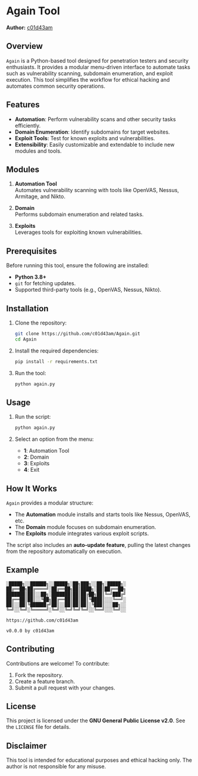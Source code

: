 # Again Tool

**Author:** [c01d43am](https://github.com/c01d43am)  

## Overview

`Again` is a Python-based tool designed for penetration testers and security enthusiasts. It provides a modular menu-driven interface to automate tasks such as vulnerability scanning, subdomain enumeration, and exploit execution. This tool simplifies the workflow for ethical hacking and automates common security operations.

## Features

- **Automation**: Perform vulnerability scans and other security tasks efficiently.
- **Domain Enumeration**: Identify subdomains for target websites.
- **Exploit Tools**: Test for known exploits and vulnerabilities.
- **Extensibility**: Easily customizable and extendable to include new modules and tools.

## Modules

1. **Automation Tool**  
   Automates vulnerability scanning with tools like OpenVAS, Nessus, Armitage, and Nikto.

2. **Domain**  
   Performs subdomain enumeration and related tasks.

3. **Exploits**  
   Leverages tools for exploiting known vulnerabilities.

## Prerequisites

Before running this tool, ensure the following are installed:

- **Python 3.8+**
- `git` for fetching updates.
- Supported third-party tools (e.g., OpenVAS, Nessus, Nikto).

## Installation

1. Clone the repository:
   ```bash
   git clone https://github.com/c01d43am/Again.git
   cd Again
   ```

2. Install the required dependencies:
   ```bash
   pip install -r requirements.txt
   ```

3. Run the tool:
   ```bash
   python again.py
   ```

## Usage

1. Run the script:
   ```bash
   python again.py
   ```

2. Select an option from the menu:
   - **1**: Automation Tool
   - **2**: Domain
   - **3**: Exploits
   - **4**: Exit

## How It Works

`Again` provides a modular structure:
- The **Automation** module installs and starts tools like Nessus, OpenVAS, etc.
- The **Domain** module focuses on subdomain enumeration.
- The **Exploits** module integrates various exploit scripts.

The script also includes an **auto-update feature**, pulling the latest changes from the repository automatically on execution.

## Example

```plaintext
░█████╗░░██████╗░░█████╗░██╗███╗░░██╗░█████╗░
██╔══██╗██╔════╝░██╔══██╗██║████╗░██║██╔══██╗
███████║██║░░██╗░███████║██║██╔██╗██║╚═╝███╔╝
██╔══██║██║░░╚██╗██╔══██║██║██║╚████║░░░╚══╝░
██║░░██║╚██████╔╝██║░░██║██║██║░╚███║░░░██╗░░
╚═╝░░╚═╝░╚═════╝░╚═╝░░╚═╝╚═╝╚═╝░░╚══╝░░░╚═╝░░

https://github.com/c01d43am

v0.0.0 by c01d43am
```

## Contributing

Contributions are welcome! To contribute:
1. Fork the repository.
2. Create a feature branch.
3. Submit a pull request with your changes.

## License

This project is licensed under the **GNU General Public License v2.0**. See the `LICENSE` file for details.

## Disclaimer

This tool is intended for educational purposes and ethical hacking only. The author is not responsible for any misuse.

